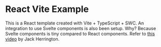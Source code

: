 # React Vite Example

This is a React template created with Vite + TypeScript + SWC. An integration to use Svelte components is also been setup. Why? Because Svelte components is tiny compared to React components. Refer to [this video](https://www.youtube.com/watch?v=FrusJNycQvk) by Jack Herrington.
